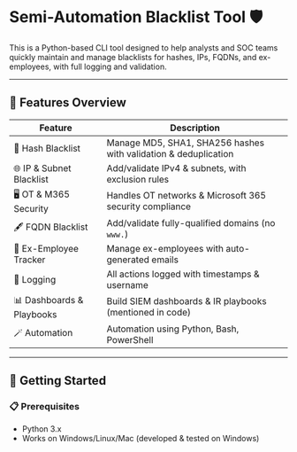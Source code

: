 # Semi-Automation Blacklist Tool 🛡️

This is a Python-based CLI tool designed to help analysts and SOC teams quickly maintain and manage blacklists for hashes, IPs, FQDNs, and ex-employees, with full logging and validation.

---

## 📂 Features Overview

| Feature                        | Description                                                   |
|--------------------------------|---------------------------------------------------------------|
| 🔗 Hash Blacklist              | Manage MD5, SHA1, SHA256 hashes with validation & deduplication |
| 🌐 IP & Subnet Blacklist       | Add/validate IPv4 & subnets, with exclusion rules             |
| 🖥️ OT & M365 Security          | Handles OT networks & Microsoft 365 security compliance      |
| 🖋️ FQDN Blacklist              | Add/validate fully-qualified domains (no `www.`)             |
| 👤 Ex-Employee Tracker         | Manage ex-employees with auto-generated emails               |
| 📝 Logging                     | All actions logged with timestamps & username                |
| 📊 Dashboards & Playbooks      | Build SIEM dashboards & IR playbooks (mentioned in code)     |
| 🪄 Automation                  | Automation using Python, Bash, PowerShell                    |

---

## 🚀 Getting Started

### 📋 Prerequisites
- Python 3.x
- Works on Windows/Linux/Mac (developed & tested on Windows)

